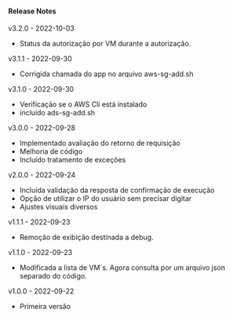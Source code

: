 #### Release Notes ####
v3.2.0 - 2022-10-03
- Status da autorização por VM durante a autorização.

v3.1.1 - 2022-09-30
- Corrigida chamada do app no arquivo aws-sg-add.sh

v3.1.0 - 2022-09-30
- Verificação se o AWS Cli está instalado
- incluído ads-sg-add.sh

v3.0.0 - 2022-09-28
- Implementado avaliação do retorno de requisição
- Melhoria de código
- Incluído tratamento de exceções

v2.0.0 - 2022-09-24
- Incluída validação da resposta de confirmação de execução
- Opção de utilizar o IP do usuário sem precisar digitar
- Ajustes visuais diversos

v1.1.1 - 2022-09-23
- Remoção de exibição destinada a debug.  

v1.1.0 - 2022-09-23  
- Modificada a lista de VM´s. Agora consulta por um arquivo json separado do código.  
  
v1.0.0 - 2022-09-22  
- Primeira versão  